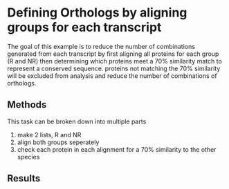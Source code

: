 # Defining Orthologs by aligning groups for each transcript
The goal of this example is to reduce the number of combinations generated from
each transcript by first aligning all proteins for each group (R and NR) then
determining which proteins meet a 70% similarity match to represent a conserved
sequence. proteins not matching the 70% similarity will be excluded from analysis
and reduce the number of combinations of orthologs.

## Methods
This task can be broken down into multiple parts

1. make 2 lists, R and NR
2. align both groups seperately
3. check each protein in each alignment for a 70% similarity to the other species 

## Results

